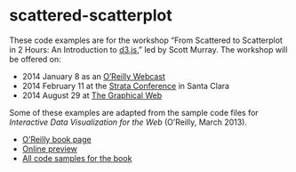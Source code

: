 # scattered-scatterplot

These code examples are for the workshop “From Scattered to Scatterplot in 2 Hours: An Introduction to [d3.js](http://d3js.org),” led by Scott Murray.  The workshop will be offered on:

- 2014 January 8 as an [O’Reilly Webcast](http://oreillynet.com/pub/e/2952)
- 2014 February 11 at the [Strata Conference](http://strataconf.com/strata2014/public/schedule/detail/32866) in Santa Clara
- 2014 August 29 at [The Graphical Web](http://graphicalweb.org/2014/)

Some of these examples are adapted from the sample code files for *Interactive Data Visualization for the Web* (O’Reilly, March 2013).

- [O’Reilly book page](http://shop.oreilly.com/product/0636920026938.do)
- [Online preview](http://chimera.labs.oreilly.com/books/1230000000345/)
- [All code samples for the book](https://github.com/alignedleft/d3-book)
